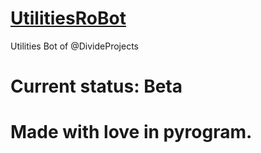 # [UtilitiesRoBot](https://www.telegram.me/UtilitiesRoBot)
Utilities Bot of @DivideProjects

# Current status: Beta

# Made with love in pyrogram.
